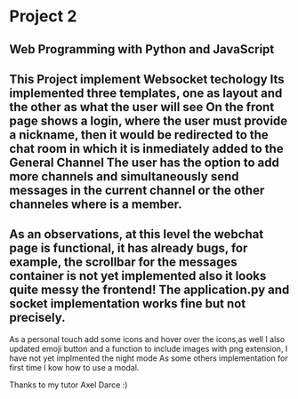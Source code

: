 # Project 2

Web Programming with Python and JavaScript
----------------------------------------------------------
This Project implement Websocket techology
Its implemented three templates, one as layout and the other as what the user will see
On the front page shows a login, where the user must provide a nickname, then it would be redirected to 
the chat room in which it is inmediately added to the General Channel
The user has the option to add more channels and simultaneously send messages in the current channel or the other 
channeles where is a member.
----------------------------------------------------------
As an observations, at this level the webchat page is functional, it has already bugs, for example, the scrollbar 
for the messages container is not yet implemented also it looks quite messy the frontend!
The application.py and socket implementation works fine but not precisely.
----------------------------------------------------------
As a personal touch add some icons and hover over the icons,as well I also updated emoji button and a function to include images with png extension, I have not yet implmented the night mode
As some others implementation for first time I kow how to use a modal.

Thanks to my tutor Axel Darce :)